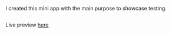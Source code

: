 I created this mini app with the main purpose to showcase testing.

##

Live preview [here](https://thunderous-jelly-20dab9.netlify.app/)
